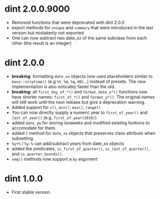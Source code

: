 # dint 2.0.0.9000

* Removed functions that were deprecated with dint 2.0.0
* export methods for `unique` and `summary` that were introduced in the last 
  version but mistakenly not exported
* One can now subtract two date_xx of the same subclass from each other 
  (the result is an integer)


# dint 2.0.0

* **breaking**: formatting `date_xx` objects now uses placeholders similar to
  `base::strptime()` (e.g `%Y`, `%m`, `%q`, etc...) instead of presets. The
  new implementation is also noticably faster than the old.
* **breaking**: all `first_day_of_*()` and `format_date_y*()` functions now
  have shorter names: `first_of_*()` and `format_y*()`. The original names
  will still work until the next release but give a deprecation warning.
* Added support for `c()`, `min()`, `max()`, `range()`
* You can now direclty supply a numeric year to `first_of_year()` and 
  `last_of_year()` (e.g. `first_of_year(2018)`)
* added `date_yw` for storing isoweeks and modified existing funtions to 
  accomodate for them.
* added `[` method for `date_xx` objects that preserves class attribute when
  subsetting
* `%y+%` / `%y-%` can add/subtract years from date_xx objects
* added the predicates, `is_first_of_quarter()`, `is_last_of_quarter()`, and
  `is_quarter_bounds()`.
* `seq()` methods now support a `by` argument




# dint 1.0.0

* First stable version
